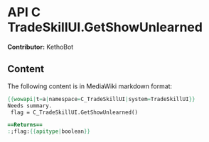 # API C TradeSkillUI.GetShowUnlearned

**Contributor:** KethoBot

## Content

The following content is in MediaWiki markdown format:

```mediawiki
{{wowapi|t=a|namespace=C_TradeSkillUI|system=TradeSkillUI}}
Needs summary.
 flag = C_TradeSkillUI.GetShowUnlearned()

==Returns==
:;flag:{{apitype|boolean}}
```